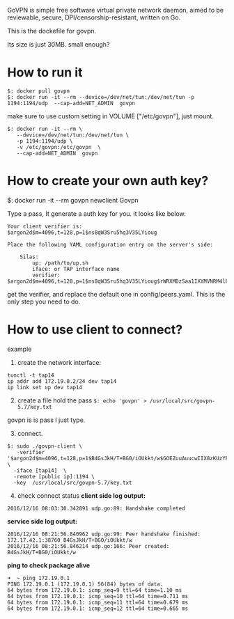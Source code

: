 

GoVPN is simple free software virtual private network daemon, aimed to
be reviewable, secure, DPI/censorship-resistant, written on Go.

This is the dockefile for govpn. 

Its size is just 30MB.  small enough?

# How to run it

```
$: docker pull govpn
$: docker run -it --rm --device=/dev/net/tun:/dev/net/tun -p 1194:1194/udp  --cap-add=NET_ADMIN  govpn
```

make sure to use custom setting in VOLUME ["/etc/govpn"], just mount. 

```
$: docker run -it --rm \
   --device=/dev/net/tun:/dev/net/tun \
   -p 1194:1194/udp \
   -v /etc/govpn:/etc/govpn  \
   --cap-add=NET_ADMIN  govpn
```

# How to create your own auth key?

$: docker run -it --rm  govpn newclient Govpn


Type a pass, It generate a auth key for you. it looks like below. 
```
Your client verifier is: $argon2d$m=4096,t=128,p=1$ns8qW3Sru5hq3V35LYioug

Place the following YAML configuration entry on the server's side:

    Silas:
        up: /path/to/up.sh
        iface: or TAP interface name
        verifier: $argon2d$m=4096,t=128,p=1$ns8qW3Sru5hq3V35LYioug$rWRXMDzSaa1IXYMVNRM4lPlJ929fkbjhorudL6iRc9I

```

get the verifier, and replace the default one in config/peers.yaml. This is the only step you need to do. 


# How to use client to connect?

example

1. create the network interface:
```
tunctl -t tap14
ip addr add 172.19.0.2/24 dev tap14
ip link set up dev tap14
```

2. create a file hold the pass
```$: echo 'govpn' > /usr/local/src/govpn-5.7/key.txt```

govpn is is pass I just type. 

3. connect. 

```
$: sudo ./govpn-client \
   -verifier  '$argon2d$m=4096,t=128,p=1$B4GsJkH/T+BG0/iOUkkt/w$GOEZuuAuucwIIX8zKUzYPeVdQxJpudO3jB1rv1rjztk'  \
  -iface [tap14]  \
  -remote [public ip]:1194 \
  -key  /usr/local/src/govpn-5.7/key.txt
```

4. check connect status
**client side log output:**

```2016/12/16 08:03:30.342891 udp.go:89: Handshake completed```

**service side log output:**

```
2016/12/16 08:21:56.840962 udp.go:99: Peer handshake finished: 172.17.42.1:38760 B4GsJkH/T+BG0/iOUkkt/w
2016/12/16 08:21:56.846214 udp.go:166: Peer created: B4GsJkH/T+BG0/iOUkkt/w
```

**ping to check package alive**

```
➜  ~ ping 172.19.0.1                                                                                                                                                                                            
PING 172.19.0.1 (172.19.0.1) 56(84) bytes of data.
64 bytes from 172.19.0.1: icmp_seq=9 ttl=64 time=1.10 ms
64 bytes from 172.19.0.1: icmp_seq=10 ttl=64 time=0.711 ms
64 bytes from 172.19.0.1: icmp_seq=11 ttl=64 time=0.679 ms
64 bytes from 172.19.0.1: icmp_seq=12 ttl=64 time=0.665 ms
```

